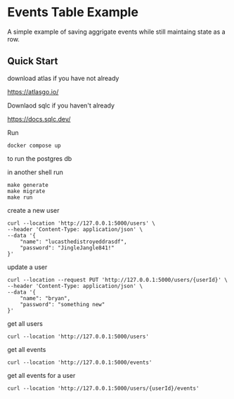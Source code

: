 # Events Table Example

A simple example of saving aggrigate events while still maintaing state as a row.


## Quick Start

download atlas if you have not already 

https://atlasgo.io/


Downlaod sqlc if you haven't already

https://docs.sqlc.dev/

Run

```shell
docker compose up
```

to run the postgres db

in another shell run

```shell
make generate
make migrate
make run
```

create a new user

```shell
curl --location 'http://127.0.0.1:5000/users' \
--header 'Content-Type: application/json' \
--data '{
    "name": "lucasthedistroyeddrasdf",
    "password": "JingleJangle841!"
}'
```

update a user

```shell
curl --location --request PUT 'http://127.0.0.1:5000/users/{userId}' \
--header 'Content-Type: application/json' \
--data '{
    "name": "bryan",
    "password": "something new"
}'
```

get all users

```shell
curl --location 'http://127.0.0.1:5000/users'
```

get all events

```shell
curl --location 'http://127.0.0.1:5000/events'
```

get all events for a user

```shell
curl --location 'http://127.0.0.1:5000/users/{userId}/events'
```
